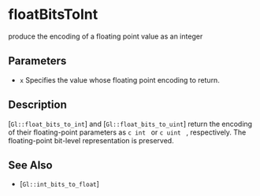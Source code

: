 # floatBitsToInt
produce the encoding of a floating point value as an integer

## Parameters
- `x`
  Specifies the value whose floating point encoding to return.

## Description
[`Gl::float_bits_to_int`] and [`Gl::float_bits_to_uint`] return the
  encoding of their floating-point parameters as ```c int ``` or ```c
  uint ``` , respectively. The floating-point bit-level representation
  is preserved.

## See Also
- [`Gl::int_bits_to_float`]
